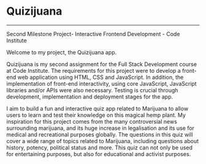 # **Quizijuana**
---

Second Milestone Project- Interactive Frontend Development - Code Institute

Welcome to my project, the Quizijuana app.

Quizijuana is my second assignment for the Full Stack Development course at Code Institute. The requirements for this project were to develop a front-end web application using HTML, CSS and JavaScript. In addition, the implementation of front-end interactivity, using core JavaScript, JavaScript libraries and/or APIs were also necessary. Testing is crucial through development, implementation and deployment stages for the app.

I aim to build a fun and interactive quiz app related to Marijuana to allow users to learn and test their knowledge on this magical hemp plant. My inspiration for this project comes from the many controversial news surrounding marijuana, and its huge increase in legalisation and its use for medical and recreational purposes globally. The questions in this quiz will cover a wide range of topics related to Marijuana, including questions about history, potency, political status and more. This quiz can not only be used for entertaining purposes, but also for educational and activist purposes.